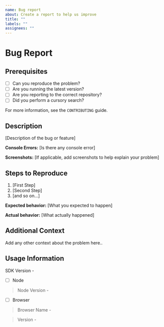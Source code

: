 ```yaml
---
name: Bug report
about: Create a report to help us improve
title: ""
labels: ""
assignees: ""
---
```


# Bug Report

## Prerequisites

-   [ ] Can you reproduce the problem?
-   [ ] Are you running the latest version?
-   [ ] Are you reporting to the correct repository?
-   [ ] Did you perform a cursory search?

For more information, see the `CONTRIBUTING` guide.

## Description

[Description of the bug or feature]

**Console Errors:** [Is there any console error]

**Screenshots:** [If applicable, add screenshots to help explain your problem]

## Steps to Reproduce

1. [First Step]
2. [Second Step]
3. [and so on...]

**Expected behavior:** [What you expected to happen]

**Actual behavior:** [What actually happened]

## Additional Context

Add any other context about the problem here..

## Usage Information

SDK Version - 

-   [ ] Node

> Node Version - 

-   [ ] Browser

> Browser Name - 

> Version - 
